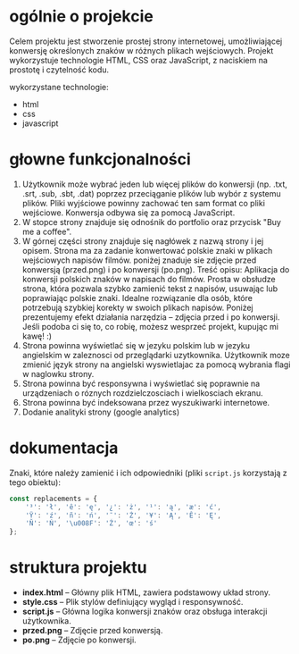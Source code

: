 # ogólnie o projekcie
Celem projektu jest stworzenie prostej strony internetowej, umożliwiającej konwersję określonych znaków w różnych plikach wejściowych. Projekt wykorzystuje technologie HTML, CSS oraz JavaScript, z naciskiem na prostotę i czytelność kodu.

wykorzystane technologie:
- html
- css
- javascript

# głowne funkcjonalności
1. Użytkownik może wybrać jeden lub więcej plików do konwersji (np. .txt, .srt, .sub, .sbt, .dat) poprzez przeciąganie plików lub wybór z systemu plików. Pliki wyjściowe powinny zachować ten sam format co pliki wejściowe. Konwersja odbywa się za pomocą JavaScript.
2. W stopce strony znajduje się odnośnik do portfolio oraz przycisk "Buy me a coffee".
3. W górnej części strony znajduje się nagłówek z nazwą strony i jej opisem. Strona ma za zadanie konwertować polskie znaki w plikach wejściowych napisów filmów. poniżej znaduje sie zdjęcie przed konwersją (przed.png) i po konwersji (po.png). Treść opisu:
Aplikacja do konwersji polskich znaków w napisach do filmów. Prosta w obsłudze strona, która pozwala szybko zamienić tekst z napisów, usuwając lub poprawiając polskie znaki. Idealne rozwiązanie dla osób, które potrzebują szybkiej korekty w swoich plikach napisów. Poniżej prezentujemy efekt działania narzędzia – zdjęcia przed i po konwersji. Jeśli podoba ci się to, co robię, możesz wesprzeć projekt, kupując mi kawę! :)
4. Strona powinna wyświetlać się w jezyku polskim lub w jezyku angielskim w zaleznosci od przeglądarki uzytkownika. Użytkownik moze zmienić język strony na angielski wyswietlajac za pomocą wybrania flagi w naglowku strony.
5. Strona powinna być responsywna i wyświetlać się poprawnie na urządzeniach o róznych rozdzielczosciach i wielkosciach ekranu.
6. Strona powinna być indeksowana przez wyszukiwarki internetowe.
7. Dodanie analityki strony (google analytics)

# dokumentacja

Znaki, które należy zamienić i ich odpowiedniki (pliki `script.js` korzystają z tego obiektu):
```js
const replacements = {
    '³': 'ł', 'ê': 'ę', '¿': 'ż', '¹': 'ą', 'æ': 'ć',
    'Ÿ': 'ź', 'ñ': 'ń', '¯': 'Ż', '¥': 'Ą', 'Ê': 'Ę',
    'Ñ': 'Ń', '\u008F': 'Ź', 'œ': 'ś' 
};
```

# struktura projektu
- **index.html** – Główny plik HTML, zawiera podstawowy układ strony.
- **style.css** – Plik stylów definiujący wygląd i responsywność.
- **script.js** – Główna logika konwersji znaków oraz obsługa interakcji użytkownika.
- **przed.png** – Zdjęcie przed konwersją.
- **po.png** – Zdjęcie po konwersji.
